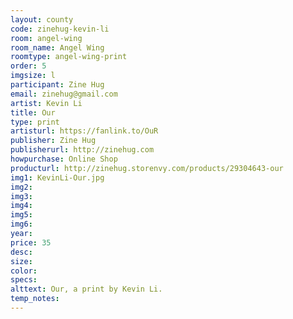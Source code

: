 ```yaml
---
layout: county 
code: zinehug-kevin-li
room: angel-wing
room_name: Angel Wing
roomtype: angel-wing-print
order: 5
imgsize: l
participant: Zine Hug
email: zinehug@gmail.com
artist: Kevin Li
title: Our
type: print
artisturl: https://fanlink.to/OuR
publisher: Zine Hug
publisherurl: http://zinehug.com
howpurchase: Online Shop
producturl: http://zinehug.storenvy.com/products/29304643-our
img1: KevinLi-Our.jpg
img2: 
img3: 
img4: 
img5: 
img6: 
year: 
price: 35
desc: 
size: 
color: 
specs: 
alttext: Our, a print by Kevin Li.
temp_notes: 
---
```


